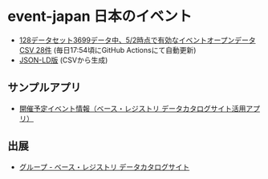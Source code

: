 # event-japan 日本のイベント
 
- [128データセット3699データ中、5/2時点で有効なイベントオープンデータ CSV 28件](https://github.com/code4fukui/event-japan/blob/main/data-latest/event-latest.csv) (毎日17:54頃にGitHub Actionsにて自動更新)
- [JSON-LD版](https://github.com/code4fukui/event-japan/blob/main/data-latest/event-latest.jsonld) (CSVから生成)

## サンプルアプリ

- [開催予定イベント情報（ベース・レジストリ データカタログサイト活用アプリ）](https://code4fukui.github.io/event-japan/app/)

## 出展

- [グループ - ベース・レジストリ データカタログサイト](https://registry-catalog.registries.digital.go.jp/dataset/?groups=g1-000304)
